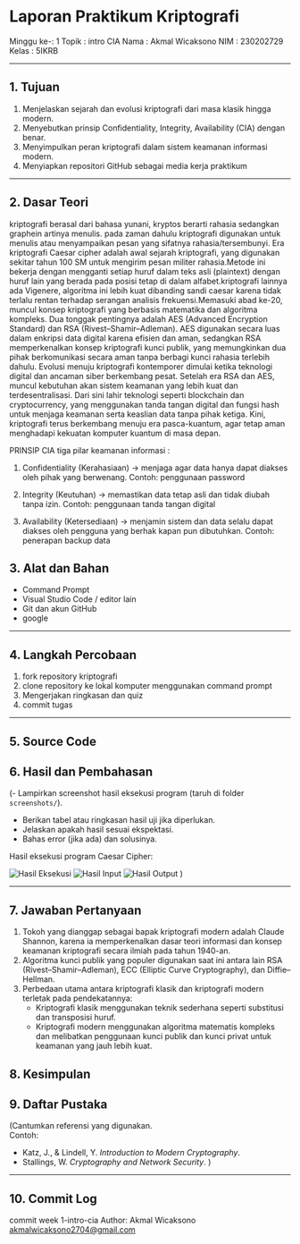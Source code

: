 # Laporan Praktikum Kriptografi
Minggu ke-: 1
Topik     : intro CIA 
Nama      : Akmal Wicaksono
NIM       : 230202729
Kelas     : 5IKRB

---

## 1. Tujuan

 1. Menjelaskan sejarah dan evolusi kriptografi dari masa klasik hingga modern.
 2. Menyebutkan prinsip Confidentiality, Integrity, Availability (CIA) dengan benar.
 3. Menyimpulkan peran kriptografi dalam sistem keamanan informasi modern.
 4. Menyiapkan repositori GitHub sebagai media kerja praktikum

---

## 2. Dasar Teori
kriptografi berasal dari bahasa yunani, kryptos berarti rahasia sedangkan graphein artinya menulis. pada zaman dahulu kriptografi digunakan untuk menulis atau menyampaikan pesan yang sifatnya rahasia/tersembunyi. Era kriptografi Caesar cipher adalah awal sejarah kriptografi, yang digunakan sekitar tahun 100 SM untuk mengirim pesan militer rahasia.Metode ini bekerja dengan mengganti setiap huruf dalam teks asli (plaintext) dengan huruf lain yang berada pada posisi tetap di dalam alfabet.kriptografi lainnya ada Vigenere, algoritma ini lebih kuat dibanding sandi caesar karena tidak terlalu rentan terhadap serangan analisis frekuensi.Memasuki abad ke-20, muncul konsep kriptografi yang berbasis matematika dan algoritma kompleks. Dua tonggak pentingnya adalah AES (Advanced Encryption Standard) dan RSA (Rivest–Shamir–Adleman). AES digunakan secara luas dalam enkripsi data digital karena efisien dan aman, sedangkan RSA memperkenalkan konsep kriptografi kunci publik, yang memungkinkan dua pihak berkomunikasi secara aman tanpa berbagi kunci rahasia terlebih dahulu. Evolusi menuju kriptografi kontemporer dimulai ketika teknologi digital dan ancaman siber berkembang pesat. Setelah era RSA dan AES, muncul kebutuhan akan sistem keamanan yang lebih kuat dan terdesentralisasi. Dari sini lahir teknologi seperti blockchain dan cryptocurrency, yang menggunakan tanda tangan digital dan fungsi hash untuk menjaga keamanan serta keaslian data tanpa pihak ketiga. Kini, kriptografi terus berkembang menuju era pasca-kuantum, agar tetap aman menghadapi kekuatan komputer kuantum di masa depan.

PRINSIP CIA
tiga pilar keamanan informasi :
1. Confidentiality (Kerahasiaan) → menjaga agar data hanya dapat diakses oleh pihak yang berwenang.
Contoh: penggunaan password

2. Integrity (Keutuhan) → memastikan data tetap asli dan tidak diubah tanpa izin.
Contoh: penggunaan tanda tangan digital

3. Availability (Ketersediaan) → menjamin sistem dan data selalu dapat diakses oleh pengguna yang berhak kapan pun dibutuhkan.
Contoh: penerapan backup data


## 3. Alat dan Bahan
- Command Prompt 
- Visual Studio Code / editor lain  
- Git dan akun GitHub  
- google

---

## 4. Langkah Percobaan

1. fork repository kriptografi
2. clone repository ke lokal komputer menggunakan command prompt
3. Mengerjakan ringkasan dan quiz 
4. commit tugas

---

## 5. Source Code



## 6. Hasil dan Pembahasan
(- Lampirkan screenshot hasil eksekusi program (taruh di folder `screenshots/`).  
- Berikan tabel atau ringkasan hasil uji jika diperlukan.  
- Jelaskan apakah hasil sesuai ekspektasi.  
- Bahas error (jika ada) dan solusinya. 

Hasil eksekusi program Caesar Cipher:

![Hasil Eksekusi](screenshots/output.png)
![Hasil Input](screenshots/input.png)
![Hasil Output](screenshots/output.png)
)

---

## 7. Jawaban Pertanyaan
 
 1. Tokoh yang dianggap sebagai bapak kriptografi modern adalah Claude Shannon, karena ia memperkenalkan dasar teori informasi dan konsep keamanan kriptografi secara ilmiah pada tahun 1940-an.
 2. Algoritma kunci publik yang populer digunakan saat ini antara lain RSA (Rivest–Shamir–Adleman), ECC (Elliptic Curve Cryptography), dan Diffie–Hellman.
 3. Perbedaan utama antara kriptografi klasik dan kriptografi modern terletak pada pendekatannya:
    - Kriptografi klasik menggunakan teknik sederhana seperti substitusi dan transposisi huruf.
    - Kriptografi modern menggunakan algoritma matematis kompleks dan melibatkan penggunaan kunci publik dan kunci privat untuk keamanan yang jauh lebih kuat.
## 8. Kesimpulan


## 9. Daftar Pustaka
(Cantumkan referensi yang digunakan.  
Contoh:  
- Katz, J., & Lindell, Y. *Introduction to Modern Cryptography*.  
- Stallings, W. *Cryptography and Network Security*.  )

---

## 10. Commit Log

commit week 1-intro-cia
Author: Akmal Wicaksono akmalwicaksono2704@gmail.com
